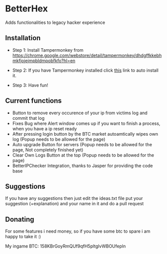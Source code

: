 # BetterHex
Adds functionalities to legacy hacker experience


<h2>Installation</h2>

 - Step 1: Install Tampermonkey from https://chrome.google.com/webstore/detail/tampermonkey/dhdgffkkebhmkfjojejmpbldmpobfkfo?hl=en
 
 - Step 2: If you have Tampermonkey installed click [this](https://gitcdn.xyz/repo/R34P3R5/BetterHex/master/BetterHex.user.js) link to auto install it.
 
 - Step 3: Have fun!

<h2>Current functions</h2>

- Button to remove every occurence of your ip from victims log and commit that log
- Fixes Bug where Alert window comes up if you want to finish a process, when you have a ip reset ready
- After pressing login button by the BTC market autoamtically wipes own log (Popup needs to be allowed for the page)
- Auto upgrade Button for servers (Popup needs to be allowed for the page, Not completely finished yet)
- Clear Own Logs Button at the top (Popup needs to be allowed for the page)
- BetterIPChecker Integration, thanks to Jasper for providing the code base

<h2>Suggestions</h2>

If you have any suggestions then just edit the ideas.txt file put your suggestion (+explanation) and your name in it and do a pull request

<h2>Donating</h2>

For some features i need money, so if you have some btc to spare i am happy to take it :)

My ingame BTC: 158KBrGoyRmQUf9qfH5pltglvWBOUfepln

